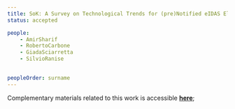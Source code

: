```yaml
---
title: SoK: A Survey on Technological Trends for (pre)Notified eIDAS Electronic Identity Schemes
status: accepted

people:
    - AmirSharif
    - RobertoCarbone
    - GiadaSciarretta
    - SilvioRanise
    

peopleOrder: surname
---
```


Complementary materials related to this work is accessible [**here**](https://sites.google.com/fbk.eu/eidas-survey/home);
